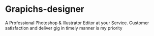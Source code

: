 # Grapichs-designer
A Professional Photoshop &amp; Illustrator Editor at your Service. Customer satisfaction and deliver gig in timely manner is my priority
